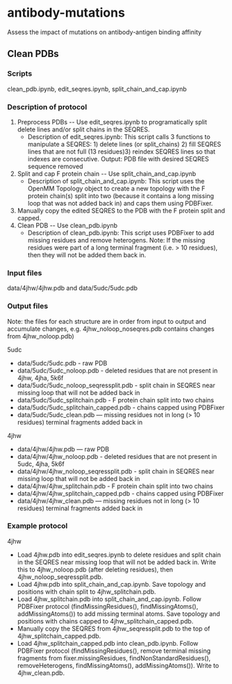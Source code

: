 # antibody-mutations
Assess the impact of mutations on antibody-antigen binding affinity

## Clean PDBs
### Scripts
clean_pdb.ipynb, edit_seqres.ipynb, split_chain_and_cap.ipynb
### Description of protocol
1. Preprocess PDBs -- Use edit_seqres.ipynb to programatically split delete lines and/or split chains in the SEQRES.
    * Description of edit_seqres.ipynb: This script calls 3 functions to manipulate a SEQRES: 1) delete lines (or split_chains) 2) fill SEQRES lines that are not full (13 residues)3) reindex SEQRES lines so that indexes are consecutive. Output: PDB file with desired SEQRES sequence removed
2. Split and cap F protein chain -- Use split_chain_and_cap.ipynb
    * Description of split_chain_and_cap.ipynb: This script uses the OpenMM Topology object to create a new topology with the F protein chain(s) split into two (because it contains a long missing loop that was not added back in) and caps them using PDBFixer.
3. Manually copy the edited SEQRES to the PDB with the F protein split and capped.
4. Clean PDB -- Use clean_pdb.ipynb
    * Description of clean_pdb.ipynb: This script uses PDBFixer to add missing residues and remove heterogens. Note: If the missing residues were part of a long terminal fragment (i.e. > 10 residues), then they will not be added them back in.

### Input files
data/4jhw/4jhw.pdb and data/5udc/5udc.pdb
### Output files
Note: the files for each structure are in order from input to output and accumulate changes, e.g. 4jhw_noloop_noseqres.pdb contains changes from 4jhw_noloop.pdb)

5udc
* data/5udc/5udc.pdb - raw PDB
* data/5udc/5udc_noloop.pdb - deleted residues that are not present in 4jhw, 4jha, 5k6f
* data/5udc/5udc_noloop_seqressplit.pdb - split chain in SEQRES near missing loop that will not be added back in
* data/5udc/5udc_splitchain.pdb - F protein chain split into two chains
* data/5udc/5udc_splitchain_capped.pdb - chains capped using PDBFixer
* data/5udc/5udc_clean.pdb — missing residues not in long (> 10 residues) terminal fragments added back in

4jhw
* data/4jhw/4jhw.pdb — raw PDB
* data/4jhw/4jhw_noloop.pdb - deleted residues that are not present in 5udc, 4jha, 5k6f
* data/4jhw/4jhw_noloop_seqressplit.pdb - split chain in SEQRES near missing loop that will not be added back in
* data/4jhw/4jhw_splitchain.pdb - F protein chain split into two chains
* data/4jhw/4jhw_splitchain_capped.pdb - chains capped using PDBFixer
* data/4jhw/4jhw_clean.pdb — missing residues not in long (> 10 residues) terminal fragments added back in
### Example protocol
4jhw
* Load 4jhw.pdb into edit_seqres.ipynb to delete residues and split chain in the SEQRES near missing loop that will not be added back in. Write this to 4jhw_noloop.pdb (after deleting residues), then 4jhw_noloop_seqressplit.pdb.
* Load 4jhw.pdb into split_chain_and_cap.ipynb. Save topology and positions with chain split to 4jhw_splitchain.pdb.
* Load 4jhw_splitchain.pdb into split_chain_and_cap.ipynb. Follow PDBFixer protocol (findMissingResidues(), findMissingAtoms(), addMissingAtoms()) to add missing terminal atoms. Save topology and positions with chains capped to 4jhw_splitchain_capped.pdb.
* Manually copy the SEQRES from 4jhw_seqressplit.pdb to the top of 4jhw_splitchain_capped.pdb.
* Load 4jhw_splitchain_capped.pdb into clean_pdb.ipynb. Follow PDBFixer protocol (findMissingResidues(), remove terminal missing fragments from fixer.missingResidues, findNonStandardResidues(), removeHeterogens, findMissingAtoms(), addMissingAtoms()). Write to 4jhw_clean.pdb.
